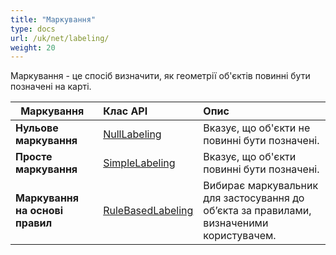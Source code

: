 ```yaml
---
title: "Маркування"
type: docs
url: /uk/net/labeling/
weight: 20
---
```


Маркування - це спосіб визначити, як геометрії об'єктів повинні бути позначені на карті.

|` `**Маркування**|**Клас API**|**Опис**|
| :- | :- | :- |
|**Нульове маркування**|[NullLabeling](https://reference.aspose.com/gis/net/aspose.gis.rendering.labelings/nulllabeling)|Вказує, що об'єкти не повинні бути позначені.|
|**Просте маркування**|[SimpleLabeling](https://reference.aspose.com/gis/net/aspose.gis.rendering.labelings/SimpleLabeling)|Вказує, що об'єкти повинні бути позначені.|
|**Маркування на основі правил**|[RuleBasedLabeling](https://reference.aspose.com/gis/net/aspose.gis.rendering.labelings/rulebasedlabeling)|Вибирає маркувальник для застосування до об’єкта за правилами, визначеними користувачем.|
